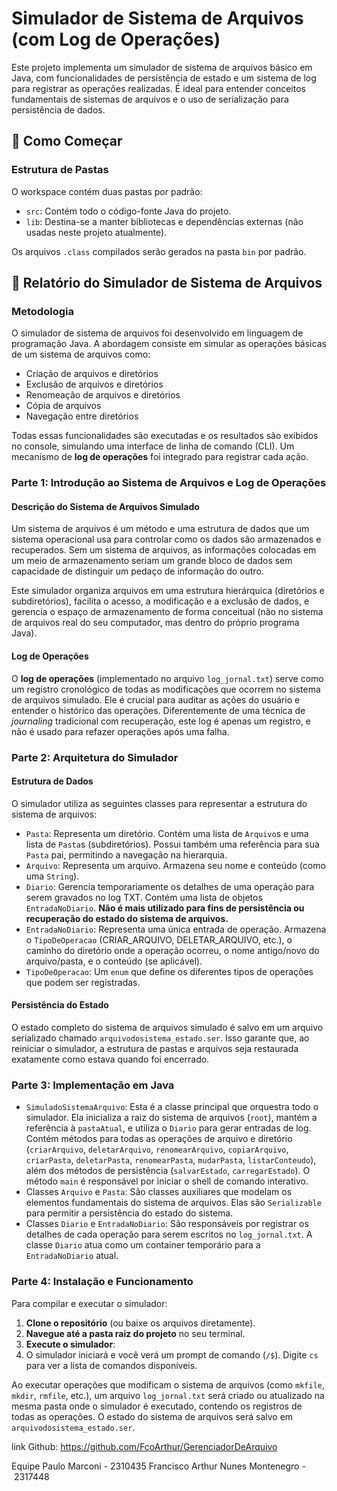 # Simulador de Sistema de Arquivos (com Log de Operações)

Este projeto implementa um simulador de sistema de arquivos básico em Java, com funcionalidades de persistência de estado e um sistema de log para registrar as operações realizadas. É ideal para entender conceitos fundamentais de sistemas de arquivos e o uso de serialização para persistência de dados.

## 🚀 Como Começar


### Estrutura de Pastas

O workspace contém duas pastas por padrão:

* `src`: Contém todo o código-fonte Java do projeto.
* `lib`: Destina-se a manter bibliotecas e dependências externas (não usadas neste projeto atualmente).

Os arquivos `.class` compilados serão gerados na pasta `bin` por padrão.

## 📄 Relatório do Simulador de Sistema de Arquivos

### Metodologia

O simulador de sistema de arquivos foi desenvolvido em linguagem de programação Java. A abordagem consiste em simular as operações básicas de um sistema de arquivos como:
* Criação de arquivos e diretórios
* Exclusão de arquivos e diretórios
* Renomeação de arquivos e diretórios
* Cópia de arquivos
* Navegação entre diretórios

Todas essas funcionalidades são executadas e os resultados são exibidos no console, simulando uma interface de linha de comando (CLI). Um mecanismo de **log de operações** foi integrado para registrar cada ação.

### Parte 1: Introdução ao Sistema de Arquivos e Log de Operações

#### Descrição do Sistema de Arquivos Simulado

Um sistema de arquivos é um método e uma estrutura de dados que um sistema operacional usa para controlar como os dados são armazenados e recuperados. Sem um sistema de arquivos, as informações colocadas em um meio de armazenamento seriam um grande bloco de dados sem capacidade de distinguir um pedaço de informação do outro.

Este simulador organiza arquivos em uma estrutura hierárquica (diretórios e subdiretórios), facilita o acesso, a modificação e a exclusão de dados, e gerencia o espaço de armazenamento de forma conceitual (não no sistema de arquivos real do seu computador, mas dentro do próprio programa Java).

#### Log de Operações

O **log de operações** (implementado no arquivo `log_jornal.txt`) serve como um registro cronológico de todas as modificações que ocorrem no sistema de arquivos simulado. Ele é crucial para auditar as ações do usuário e entender o histórico das operações. Diferentemente de uma técnica de *journaling* tradicional com recuperação, este log é apenas um registro, e não é usado para refazer operações após uma falha.

### Parte 2: Arquitetura do Simulador

#### Estrutura de Dados

O simulador utiliza as seguintes classes para representar a estrutura do sistema de arquivos:

* `Pasta`: Representa um diretório. Contém uma lista de `Arquivo`s e uma lista de `Pasta`s (subdiretórios). Possui também uma referência para sua `Pasta` pai, permitindo a navegação na hierarquia.
* `Arquivo`: Representa um arquivo. Armazena seu nome e conteúdo (como uma `String`).
* `Diario`: Gerencia temporariamente os detalhes de uma operação para serem gravados no log TXT. Contém uma lista de objetos `EntradaNoDiario`. **Não é mais utilizado para fins de persistência ou recuperação do estado do sistema de arquivos.**
* `EntradaNoDiario`: Representa uma única entrada de operação. Armazena o `TipoDeOperacao` (CRIAR_ARQUIVO, DELETAR_ARQUIVO, etc.), o caminho do diretório onde a operação ocorreu, o nome antigo/novo do arquivo/pasta, e o conteúdo (se aplicável).
* `TipoDeOperacao`: Um `enum` que define os diferentes tipos de operações que podem ser registradas.

#### Persistência do Estado

O estado completo do sistema de arquivos simulado é salvo em um arquivo serializado chamado `arquivodosistema_estado.ser`. Isso garante que, ao reiniciar o simulador, a estrutura de pastas e arquivos seja restaurada exatamente como estava quando foi encerrado.

### Parte 3: Implementação em Java

* `SimuladoSistemaArquivo`: Esta é a classe principal que orquestra todo o simulador. Ela inicializa a raiz do sistema de arquivos (`root`), mantém a referência à `pastaAtual`, e utiliza o `Diario` para gerar entradas de log. Contém métodos para todas as operações de arquivo e diretório (`criarArquivo`, `deletarArquivo`, `renomearArquivo`, `copiarArquivo`, `criarPasta`, `deletarPasta`, `renomearPasta`, `mudarPasta`, `listarConteudo`), além dos métodos de persistência (`salvarEstado`, `carregarEstado`). O método `main` é responsável por iniciar o shell de comando interativo.
* Classes `Arquivo` e `Pasta`: São classes auxiliares que modelam os elementos fundamentais do sistema de arquivos. Elas são `Serializable` para permitir a persistência do estado do sistema.
* Classes `Diario` e `EntradaNoDiario`: São responsáveis por registrar os detalhes de cada operação para serem escritos no `log_jornal.txt`. A classe `Diario` atua como um container temporário para a `EntradaNoDiario` atual.

### Parte 4: Instalação e Funcionamento

Para compilar e executar o simulador:

1.  **Clone o repositório** (ou baixe os arquivos diretamente).
2.  **Navegue até a pasta raiz do projeto** no seu terminal.
3.  **Execute o simulador**:
4.  O simulador iniciará e você verá um prompt de comando (`/$`). Digite `cs` para ver a lista de comandos disponíveis.

Ao executar operações que modificam o sistema de arquivos (como `mkfile`, `mkdir`, `rmfile`, etc.), um arquivo `log_jornal.txt` será criado ou atualizado na mesma pasta onde o simulador é executado, contendo os registros de todas as operações. O estado do sistema de arquivos será salvo em `arquivodosistema_estado.ser`.


link Github:
https://github.com/FcoArthur/GerenciadorDeArquivo


Equipe
Paulo Marconi - 2310435
Francisco Arthur Nunes Montenegro - 2317448
